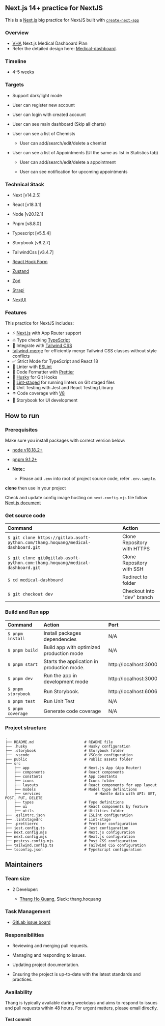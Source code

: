 ## Next.js 14+ practice for NextJS

This is a [Next.js](https://nextjs.org/) big practice for NextJS built with [`create-next-app`](https://github.com/vercel/next.js/tree/canary/packages/create-next-app)

### Overview

- [VHA](https://docs.google.com/document/d/1r8h1djOR2VNbIaVsH2V63S-ryJvfQVEI7SAft9D6vuM/edit) Next.js Medical Dashboard Plan
- Refer the detailed design here: [Medical-dashboard](<https://www.figma.com/design/x7FFxxP8LceboLNxMiHU50/Medical-Dashboard-Web-(Community)?node-id=1-17937&node-type=FRAME&t=aV64V94sX5QDt2Oo-0>).

### Timeline

- 4-5 weeks

### Targets

- Support dark/light mode

- User can register new account

- User can login with created account

- User can see main dashboard (Skip all charts)

- User can see a list of Chemists

  - User can add/search/edit/delete a chemist

- User can see a list of Appointments (UI the same as list in Statistics tab)

  - User can add/search/edit/delete a appointment

  - User can see notification for upcoming appointments

### Technical Stack

- Next [v14.2.5]

- React [v18.3.1]

- Node [v20.12.1]

- Pnpm [v8.8.0]

- Typescript [v5.5.4]

- Storybook [v8.2.7]

- TailwindCss [v3.4.7]

- [React Hook Form](https://react-hook-form.com/)

- [Zustand](https://github.com/pmndrs/zustand)

- [Zod](https://zod.dev/)

- [Strapi](https://strapi.io/)

- [NextUI](https://nextui.org/)

### Features

This practice for NextJS includes:

- ⚡ [Next.js](https://nextjs.org/) with App Router support
- 🔥 Type checking [TypeScript](https://www.typescriptlang.org/)
- 💎 Integrate with [Tailwind CSS](https://tailwindcss.com/)
- [tailwind-merge](https://github.com/dcastil/tailwind-merge) for efficiently merge Tailwind CSS classes without style conflicts
- ✅ Strict Mode for TypeScript and React 18
- 📏 Linter with [ESLint](https://eslint.org/)
- 💖 Code Formatter with [Prettier](https://prettier.io/)
- 🦊 [Husky](https://github.com/typicode/husky) for Git Hooks
- 🚫 [Lint-staged](https://github.com/lint-staged/lint-staged) for running linters on Git staged files
- 🦺 Unit Testing with Jest and React Testing Library
- ☂️ Code coverage with [V8](https://v8.dev/blog/javascript-code-coverage)
- 🎉 Storybook for UI development

## How to run

### Prerequisites

Make sure you install packages with correct version below:

- [node v18.18.2+](https://nodejs.org/en/download/package-manager)
- [pnpm 9.1.2+](https://pnpm.io/installation)

- **Note:**:
  - Please add `.env` into root of project source code, refer `.env.sample`.

**clone** then use in your project

Check and update config image hosting on `next.config.mjs` file follow [Next.js document](https://nextjs.org/docs/messages/next-image-unconfigured-host)

### Get source code

| Command                                                                           | Action                      |
| :-------------------------------------------------------------------------------- | :-------------------------- |
| `$ git clone https://gitlab.asoft-python.com/thang.hoquang/medical-dashboard.git` | Clone Repository with HTTPS |
| `$ git clone git@gitlab.asoft-python.com:thang.hoquang/medical-dashboard.git`     | Clone Repository with SSH   |
| `$ cd medical-dashboard`                                                          | Redirect to folder          |
| `$ git checkout dev`                                                              | Checkout into "dev" branch  |

### Build and Run app

| Command            | Action                                     | Port                  |
| :----------------- | :----------------------------------------- | :-------------------- |
| `$ pnpm install`   | Install packages dependencies              | N/A                   |
| `$ pnpm build`     | Build app with optimized production mode   | N/A                   |
| `$ pnpm start`     | Starts the application in production mode. | http://localhost:3000 |
| `$ pnpm dev`       | Run the app in development mode            | http://localhost:3000 |
| `$ pnpm storybook` | Run Storybook.                             | http://localhost:6006 |
| `$ pnpm test`      | Run Unit Test                              | N/A                   |
| `$ pnpm coverage`  | Generate code coverage                     | N/A                   |

### Project structure

```shell
.
├── README.md                       # README file
├── .husky                          # Husky configuration
├── .storybook                      # Storybook folder
├── .vscode                         # VSCode configuration
├── public                          # Public assets folder
├── src
│   ├── app                         # Next.js App (App Router)
│   ├── components                  # React components
│   ├── constants                   # App constants
│   ├── icons                       # Icons folder
│   ├── layouts                     # React components for app layout
│   ├── models                      # Model type definitions
│   ├── services                         # Handle data with API: GET, POST, PUT, DELETE
│   ├── types                       # Type definitions
│   ├── ui                          # React components by feature
│   ├── utils                       # Utilities folder
├── .eslintrc.json                  # ESLint configuration
├── .lintstagedrc                   # Lint-stage
├── .prettierrc                     # Prettier configuration
├── jest.config.ts                  # Jest configuration
├── next.config.mjs                 # Next.js configuration
├── next.config.mjs                 # Next.js configuration
├── postcss.config.mjs              # Post CSS configuration
├── tailwind.config.ts              # Tailwind CSS configuration
└── tsconfig.json                   # TypeScript configuration
```

## Maintainers

### Team size

- 2 Developer:

  - [Thang Ho Quang](mailto:thang.hoquang@asnet.com.vn), Slack: thang.hoquang

### Task Management

- [GitLab issue board](https://gitlab.asoft-python.com/thang.hoquang/medical-dashboard/-/boards)

### Responsibilities

- Reviewing and merging pull requests.

- Managing and responding to issues.

- Updating project documentation.

- Ensuring the project is up-to-date with the latest standards and practices.

### Availability

Thang is typically available during weekdays and aims to respond to issues and pull requests within 48 hours. For urgent matters, please email directly.

#### Test commit
